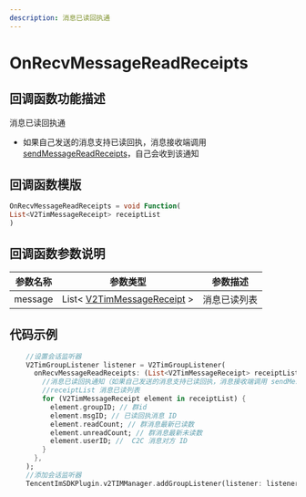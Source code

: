 ```yaml
---
description: 消息已读回执通
---
```


# OnRecvMessageReadReceipts

## 回调函数功能描述

消息已读回执通

* 如果自己发送的消息支持已读回执，消息接收端调用 [sendMessageReadReceipts](../v2timmessagemanager/sendmessagereadreceipts.md)，自己会收到该通知

## 回调函数模版

```dart
OnRecvMessageReadReceipts = void Function(
List<V2TimMessageReceipt> receiptList
)
```

## 回调函数参数说明

| 参数名称    | 参数类型                                                                           | 参数描述   |
| ------- | ------------------------------------------------------------------------------ | ------ |
| message | List< [V2TimMessageReceipt](../guan-jian-lei/message/v2timmessagereceipt.md) > | 消息已读列表 |

## 代码示例

```dart
    //设置会话监听器
    V2TimGroupListener listener = V2TimGroupListener(
      onRecvMessageReadReceipts: (List<V2TimMessageReceipt> receiptList) {
        //消息已读回执通知（如果自己发送的消息支持已读回执，消息接收端调用 sendMessageReadReceipts，自己会收到该通知）
        //receiptList 消息已读列表
        for (V2TimMessageReceipt element in receiptList) {
          element.groupID; // 群id
          element.msgID; // 已读回执消息 ID
          element.readCount; // 群消息最新已读数
          element.unreadCount; // 群消息最新未读数
          element.userID; //  C2C 消息对方 ID
        }
      },
    );
    //添加会话监听器
    TencentImSDKPlugin.v2TIMManager.addGroupListener(listener: listener);
```
